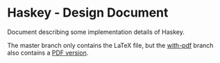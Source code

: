 Haskey - Design Document
========================

Document describing some implementation details of Haskey.

The master branch only contains the LaTeX file, but the [with-pdf][branch] branch also contains a [PDF version][pdf].

  [branch]: https://github.com/haskell-haskey/design-document/tree/with-pdf
  [pdf]: https://github.com/haskell-haskey/design-document/blob/with-pdf/design.pdf
